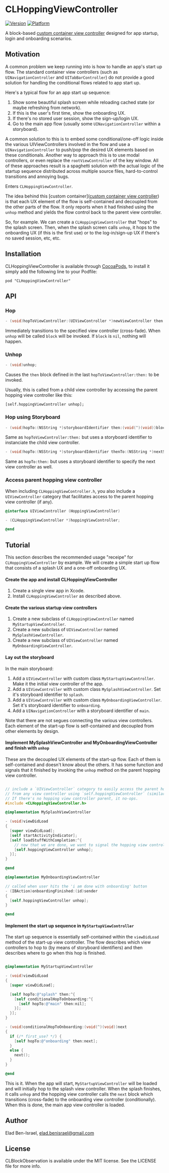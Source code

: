 # CLHoppingViewController

[![Version](http://cocoapod-badges.herokuapp.com/v/CLHoppingViewController/badge.png)](http://cocoadocs.org/docsets/CLHoppingViewController)
[![Platform](http://cocoapod-badges.herokuapp.com/p/CLHoppingViewController/badge.png)](http://cocoadocs.org/docsets/CLHoppingViewController)

A block-based [custom container view controller](https://developer.apple.com/library/ios/featuredarticles/ViewControllerPGforiPhoneOS/CreatingCustomContainerViewControllers/CreatingCustomContainerViewControllers.html) designed for app startup, login and onboarding scenarios.

## Motivation

A common problem we keep running into is how to handle an app's start up flow. The standard container view controllers (such as `UINavigationController` and `UITabBarController`) do not provide a good solution for handling the conditional flows related to app start up.

Here's a typical flow for an app start up sequence:

 1. Show some beautiful splash screen while reloading cached state (or maybe refreshing from network).
 2. If this is the user's first time, show the onboarding UX.
 3. If there's no stored user session, show the sign-up/login UX.
 4. Go to the main app flow (usually some `UINavigationController` within a storyboard).

A common solution to this is to embed some conditional/one-off logic inside the various UIViewControllers involved in the flow and use a `UINavigationController` to push/pop the desired UX elements based on these conditionals. Another way to approach this is to use modal controllers, or even replace the `rootViewController` of the key window. All of these approaches result is a spaghetti solution with the actual logic of the startup sequence distributed across multiple source files, hard-to-control transitions and annoying bugs.

Enters `CLHoppingViewController`.

The idea behind this [custom container]([custom container view controller](https://developer.apple.com/library/ios/featuredarticles/ViewControllerPGforiPhoneOS/CreatingCustomContainerViewControllers/CreatingCustomContainerViewControllers.html)) is that each UX element of the flow is self-contained and decoupled from the other parts of the flow. It only reports when it had finished using the `unhop` method and yields the flow control back to the parent view controller.

So, for example. We can create a `CLHoppingViewController` that "hops" to the splash screen. Then, when the splash screen calls `unhop`, it hops to the onboarding UX (if this is the first use) or to the log-in/sign-up UX if there's no saved session, etc, etc.

## Installation

CLHoppingViewController is available through [CocoaPods](http://cocoapods.org), to install
it simply add the following line to your Podfile:

    pod "CLHoppingViewController"

## API

### Hop

```objective-c
- (void)hopToViewController:(UIViewController *)newViewController then:(void(^)(void))block;
```

Immediately transitions to the specified view controller (cross-fade). When `unhop` will be called `block` will be invoked. If `block` is `nil`, nothing will happen.

### Unhop

```objective-c
- (void)unhop;
```

Causes the `then` block defined in the last `hopToViewController:then:` to be invoked. 

Usually, this is called from a child view controller by accessing the parent hopping view controller like this:

```
[self.hoppingViewController unhop];
```

### Hop using Storyboard

```objective-c
- (void)hopTo:(NSString *)storyboardIdentifier then:(void(^)(void))block;
```

Same as `hopToViewController:then:` but uses a storyboard identifier to instanciate the child view controller.

```objective-c
- (void)hopTo:(NSString *)storyboardIdentifier thenTo:(NSString *)nextStoryboardIdentifier;
```

Same as `hopTo:then:` but uses a storyboard identifier to specify the next view controller as well.

### Access parent hopping view controller

When including `CLHoppingViewController.h`, you also include a `UIViewController` category that facilitates
access to the parent hopping view controller (if any).

```objective-c
@interface UIViewController (HoppingViewController)

- (CLHoppingViewController *)hoppingViewController;

@end
```

## Tutorial

This section describes the recommended usage "receipe" for `CLHoppingViewController` by example. We will create a simple start up flow that consists of a splash UX and a one-off onboarding UX.

#### Create the app and install CLHoppingViewController

 1. Create a single view app in Xcode.
 1. Install `CLHoppingViewController` as described above.

#### Create the various startup view controllers

 1. Create a new subclass of `CLHoppingViewController` named `MyStartupViewController`.
 1. Create a new subclass of `UIViewController` named `MySplashViewController`.
 1. Create a new subclass of `UIViewController` named `MyOnboardingViewController`.

#### Lay out the storyboard

In the main storyboard:

  1. Add a `UIViewController` with custom class `MyStartupViewController`. Make it the initial view controller of the app.
  1. Add a `UIViewController` with custom class `MySplashViewController`. Set it's storyboard identifier to `splash`.
  1. Add a `UIViewController` with custom class `MyOnboardingViewController`. Set it's storyboard identifier to `onboarding`.
  1. Add a `UINavigationController` with a storyboard identifier of `main`.

Note that there are not segues connecting the various view controllers. Each element of the start-up flow is
self-contained and decoupled from other elements by design.

#### Implement MySplashViewController and MyOnboardingViewController and finish with `unhop`

These are the decoupled UX elements of the start-up flow. Each of them is self-contained and doesn't
know about the others. It has some function and signals that it finished by invoking the `unhop` method
on the parent hopping view controller.

```objective-c

// include a `UIViewController` category to easily access the parent hopping view controller
// from any view controller using `self.hoppingViewController` (similarily to `navigationController` method).
// If there's no hopping view controller parent, it no-ops.
#include <CLHoppingViewController.h>

@implementation MySplashViewController

- (void)viewDidLoad
{
  [super viewDidLoad];
  [self startActivityIndicator];
  [self loadStuffWithCompletion:^{
    // now that we are done, we want to signal the hopping view controller
    [self.hoppingViewController unhop];
  }];
}

@end

@implementation MyOnboardingViewController

// called when user hits the 'i am done with onboarding' button
- (IBAction)onboardingFinished:(id)sender
{
  [self.hoppingViewController unhop];
}

@end
```

#### Implement the start up sequence in `MyStartupViewController`

The start up sequence is essentially self-contained within the `viewDidLoad` method of the start-up view controller. The flow describes which view controllers to hop to (by means of storyboard identifiers) and then describes where to go when this hop is finished.

```objective-c

@implementation MyStartupViewController

- (void)viewDidLoad
{
  [super viewDidLoad];

  [self hopTo:@"splash" then:^{
    [self conditionalHopToOnboarding:^{
      [self hopTo:@"main" then:nil];
    }];
  }];
}

- (void)conditionalHopToOnboarding:(void(^)(void))next
{
  if (/* first_use? */) {
    [self hopTo:@"onboarding" then:next];
  }
  else {
    next();
  }
}

@end
```

This is it. When the app will start, `MyStartupViewController` will be loaded and will initially
hop to the splash view controller. When the splash finishes, it calls `unhop` and the hopping view controller
calls the `next` block which transitions (cross-fade) to the onboarding view controller (conditionally). When this is done, the main app view controller is loaded.

## Author

Elad Ben-Israel, elad.benisrael@gmail.com

## License

CLBlockObservation is available under the MIT license. See the LICENSE file for more info.